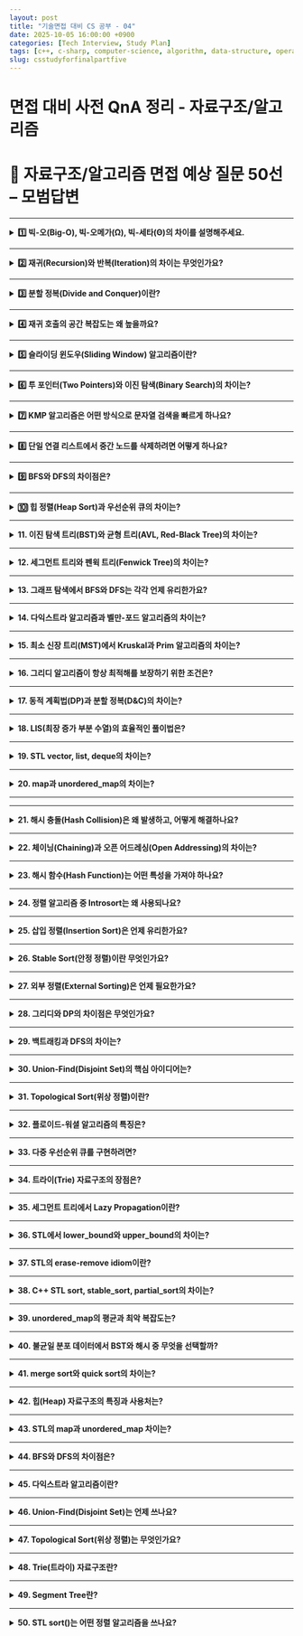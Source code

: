 ```yaml
---
layout: post
title: "기술면접 대비 CS 공부 - 04"
date: 2025-10-05 16:00:00 +0900
categories: [Tech Interview, Study Plan]
tags: [c++, c-sharp, computer-science, algorithm, data-structure, operating-system, network, database, design-pattern, unity, unreal]
slug: csstudyforfinalpartfive
---
```


# 면접 대비 사전 QnA 정리 - 자료구조/알고리즘


# 🔷 자료구조/알고리즘 면접 예상 질문 50선 – 모범답변

---

<details markdown="1">
<summary><strong>1️⃣ 빅-오(Big-O), 빅-오메가(Ω), 빅-세타(Θ)의 차이를 설명해주세요.</strong></summary>

<strong>🧠 핵심 요약</strong>

- **Big-O:** 최악의 경우 시간복잡도
- **Big-Ω:** 최선의 경우 시간복잡도
- **Big-Θ:** 평균적인(상한과 하한이 동일한) 시간복잡도

---

<strong>🔹 상세설명</strong>

- **Big-O (Upper Bound)** : 알고리즘이 수행되는 *최대 실행 시간*의 상한을 의미합니다.
  예: O(n²) → 입력이 커져도 n²보다 빠르다.

- **Big-Ω (Lower Bound)** : 알고리즘이 보장하는 *최소 실행 시간*입니다.
  예: Ω(n) → 최소 n번은 수행된다.

- **Big-Θ (Tight Bound)** : 상한과 하한이 일치하는 경우, 평균적인 수행 시간입니다.
  예: Θ(n log n) → 평균적으로 n log n 정도의 성능을 가진다.

---

<strong>💬 면접식 답변</strong>

Big-O는 "최악의 경우", Big-Ω는 "최선의 경우", Big-Θ는 "평균적인 경우"를 의미합니다.
일반적으로 우리는 Big-O를 가장 많이 사용하며, 이는 알고리즘의 상한 복잡도를 통해
성능을 보수적으로 평가하기 위함입니다.

</details>

---

<details markdown="1">
<summary><strong>2️⃣ 재귀(Recursion)와 반복(Iteration)의 차이는 무엇인가요?</strong></summary>

<strong>🧠 핵심 요약</strong>

- 재귀는 **함수 자신을 호출**하는 방식
- 반복은 **루프(while, for)** 를 통해 반복 수행하는 구조입니다.

---

<strong>🔹 상세설명</strong>

- **재귀:**
  - 함수 호출 스택을 사용
  - 가독성 높지만 오버헤드가 큼
  - 종료 조건(Base Case) 필수

- **반복:**
  - 변수만으로 루프 제어
  - 메모리 효율적
  - 상태를 명시적으로 관리해야 함

- **꼬리 재귀 최적화:**
  - 컴파일러가 마지막 호출을 반복문처럼 처리하여 스택 사용을 줄이는 최적화 기법.

---

<strong>💬 면접식 답변</strong>

재귀는 함수가 자기 자신을 호출하면서 문제를 분할하는 방식이고,
반복은 명시적인 루프를 통해 상태를 갱신하며 해결합니다.
재귀는 코드가 간결하지만 스택 오버플로우 위험이 있고,
반복은 안정적이지만 구조가 다소 복잡할 수 있습니다.

</details>

---

<details markdown="1">
<summary><strong>3️⃣ 분할 정복(Divide and Conquer)이란?</strong></summary>

<strong>🧠 핵심 요약</strong>

문제를 **작은 부분으로 분할(Divide)** → 각 부분을 **재귀적으로 정복(Conquer)** →
**결합(Combine)** 하는 알고리즘 설계 기법입니다.

---

<strong>🔹 상세설명</strong>

- **대표 알고리즘:**
  - Merge Sort, Quick Sort, Binary Search, FFT 등

- **복잡도:** 대부분 O(n log n) 형태

- **핵심 아이디어:**
  - 동일한 하위 문제로 쪼개면 효율적
  - 독립적인 부분 문제는 병렬화 가능

---

<strong>💬 면접식 답변</strong>

분할 정복은 큰 문제를 여러 개의 작은 문제로 나누고,
각각을 해결한 뒤 결과를 합치는 방식입니다.
대표적인 예로 Merge Sort나 Quick Sort가 있습니다.

</details>

---

<details markdown="1">
<summary><strong>4️⃣ 재귀 호출의 공간 복잡도는 왜 높을까요?</strong></summary>

<strong>🧠 핵심 요약</strong>

재귀는 호출될 때마다 **스택 프레임이 새로 생성**되기 때문에,
함수 호출 깊이만큼의 추가 메모리를 사용합니다.

---

<strong>🔹 상세설명</strong>

- 각 호출은 독립적인 **지역 변수, 매개변수, 반환 주소**를 포함한 스택 프레임을 생성
- 깊은 재귀 → 스택 메모리 초과(Stack Overflow) 위험
- 꼬리 재귀 최적화를 통해 일부 언어(C#, Scheme 등)는 이를 반복문으로 변환 가능

---

<strong>💬 면접식 답변</strong>

재귀 호출은 함수마다 스택에 새로운 프레임을 할당하기 때문에
호출 깊이에 따라 공간 복잡도가 증가합니다.
그래서 반복문으로 대체하거나 꼬리 재귀 최적화를 활용해 메모리 사용을 줄이기도 합니다.

</details>

---

<details markdown="1">
<summary><strong>5️⃣ 슬라이딩 윈도우(Sliding Window) 알고리즘이란?</strong></summary>

<strong>🧠 핵심 요약</strong>

배열이나 문자열에서 **연속된 구간(subarray)** 을 효율적으로 탐색하기 위한
O(n) 시간 복잡도의 최적화 알고리즘입니다.

---

<strong>🔹 상세설명</strong>

- **기본 원리:**
  - 두 포인터를 사용해 윈도우의 시작과 끝을 관리
  - 한쪽 포인터만 이동시켜 중복 계산 제거

- **적용 사례:**
  - 최대/최소 구간 합, 문자열 내 중복 문자 검사, 부분합 문제 등

- **복잡도:**
  - 시간 O(n), 공간 O(1) 또는 O(k)

---

<strong>💬 면접식 답변</strong>

슬라이딩 윈도우는 배열 내의 연속된 부분을 효율적으로 탐색하는 기법으로,
두 포인터를 이용해 이전 계산을 재활용하면서 불필요한 연산을 줄입니다.
예를 들어, 최대 부분합이나 문자열 내 유효 윈도우 탐색 문제에서 자주 사용됩니다.

</details>

---

<details markdown="1">
<summary><strong>6️⃣ 투 포인터(Two Pointers)와 이진 탐색(Binary Search)의 차이는?</strong></summary>

<strong>🧠 핵심 요약</strong>

- 투 포인터: **선형적 탐색 기반의 구간 확장 기법**
- 이진 탐색: **정렬된 배열에서 중간값 기준 절반씩 제거하는 탐색 기법**

---

<strong>🔹 상세설명</strong>

- **Two Pointers:**
  - 정렬/연속 데이터 기반
  - 시작점과 끝점을 조절해 조건 만족
  - O(n)

- **Binary Search:**
  - 정렬된 데이터 전제
  - 중간값 기준으로 반씩 나누어 탐색
  - O(log n)

---

<strong>💬 면접식 답변</strong>

투 포인터는 선형 탐색 기반으로 연속된 범위를 다루는 반면,
이진 탐색은 정렬된 데이터에서 중간값을 기준으로 절반을 제거하는 방식입니다.
문제 조건이 "연속 구간"이면 투 포인터,
"정렬된 데이터의 특정 값 탐색"이면 이진 탐색을 씁니다.

</details>

---

<details markdown="1">
<summary><strong>7️⃣ KMP 알고리즘은 어떤 방식으로 문자열 검색을 빠르게 하나요?</strong></summary>

<strong>🧠 핵심 요약</strong>

KMP는 불일치가 발생했을 때 **이전 비교 정보를 활용하여 불필요한 재탐색을 피하는 문자열 탐색 알고리즘**입니다.

---

<strong>🔹 상세설명</strong>

- **핵심:** Prefix-Suffix 배열(Partial Match Table)을 이용해 점프
- **시간복잡도:** O(n + m)
- **장점:** 불일치 발생 시 이미 일치한 접두사 정보를 활용
- **비교:** Brute-Force는 O(nm)

---

<strong>💬 면접식 답변</strong>

KMP는 문자열 검색 시 접두사/접미사 일치 정보를 미리 계산해두고,
불일치가 발생하더라도 중복 비교를 피하는 방식으로 동작합니다.
결과적으로 모든 문자를 한 번씩만 비교하므로 O(n + m) 시간에 동작합니다.

</details>

---

<details markdown="1">
<summary><strong>8️⃣ 단일 연결 리스트에서 중간 노드를 삭제하려면 어떻게 하나요?</strong></summary>

<strong>🧠 핵심 요약</strong>

중간 노드를 삭제하려면 **다음 노드의 데이터를 현재 노드에 복사하고, 다음 노드를 건너뛰는 방식**을 사용합니다.

---

<strong>🔹 상세설명</strong>

- **이유:** 단일 리스트는 이전 노드를 알 수 없음

- **과정:**
  1. next 노드의 값 복사
  2. next 노드를 삭제

- **복잡도:** O(1)

---

<strong>💬 면접식 답변</strong>

단일 연결 리스트에서는 이전 노드를 모를 수 있기 때문에,
삭제하려는 노드에 다음 노드의 값을 덮어쓰고,
그 다음 노드를 삭제하는 방식으로 중간 노드를 제거할 수 있습니다.

</details>

---

<details markdown="1">
<summary><strong>9️⃣ BFS와 DFS의 차이점은?</strong></summary>

<strong>🧠 핵심 요약</strong>

- BFS: **큐를 이용한 너비 우선 탐색**
- DFS: **스택(또는 재귀)을 이용한 깊이 우선 탐색**

---

<strong>🔹 상세설명</strong>

- **BFS:**
  - 가까운 노드부터 방문
  - 최단 경로 탐색에 적합
  - 큐 사용

- **DFS:**
  - 한 경로를 끝까지 탐색
  - 경로 탐색/백트래킹에 유용
  - 재귀 또는 스택 사용

---

<strong>💬 면접식 답변</strong>

BFS는 가까운 노드부터 탐색하며 큐를 사용하고,
DFS는 한 경로를 끝까지 탐색하며 스택을 사용합니다.
그래서 BFS는 최단 경로, DFS는 경로 탐색 문제에 적합합니다.

</details>

---

<details markdown="1">
<summary><strong>🔟 힙 정렬(Heap Sort)과 우선순위 큐의 차이는?</strong></summary>

<strong>🧠 핵심 요약</strong>

둘 다 힙을 기반으로 하지만,
**힙 정렬은 전체 데이터를 정렬**하고,
**우선순위 큐는 필요한 원소만 순차적으로 관리**합니다.

---

<strong>🔹 상세설명</strong>

- **힙 정렬:**
  - 전체 정렬 수행 O(n log n)
  - 불안정 정렬

- **우선순위 큐:**
  - 삽입/삭제 중심 O(log n)
  - 전체 정렬은 아님

- **차이점:**
  - 목적의 차이 (전체 정렬 vs 실시간 우선순위 관리)

---

<strong>💬 면접식 답변</strong>

힙 정렬은 전체 데이터를 힙 구조로 정렬하는 알고리즘이고,
우선순위 큐는 삽입과 삭제 시 우선순위를 유지하는 자료구조입니다.
즉, 정렬 전체를 목적으로 하느냐, 실시간 관리가 목적이냐의 차이입니다.

</details>

---

<details markdown="1">
<summary><strong>11. 이진 탐색 트리(BST)와 균형 트리(AVL, Red-Black Tree)의 차이는?</strong></summary>

<strong>🧠 핵심 요약</strong>

BST는 기본적으로 정렬된 트리 구조이지만,
삽입 순서에 따라 편향될 수 있습니다.
균형 트리는 삽입/삭제 시 높이를 자동으로 조정해 항상 O(log n) 복잡도를 유지합니다.

---

<strong>🔹 상세설명</strong>

- **BST (Binary Search Tree)**
  - 왼쪽 < 루트 < 오른쪽
  - 평균 O(log n), 최악 O(n)

- **AVL Tree**
  - 높이 균형 트리, 회전으로 항상 균형 유지
  - 탐색 빠름, 삽입/삭제는 다소 느림

- **Red-Black Tree**
  - 약한 균형 유지, 삽입/삭제 효율적
  - STL의 map, set이 내부적으로 사용

---

<strong>💬 면접식 답변</strong>

BST는 정렬 탐색에 유용하지만 삽입 순서에 따라 편향될 수 있습니다.
AVL과 Red-Black은 자동 균형 조정을 통해 항상 O(log n)을 보장하며,
특히 Red-Black 트리는 C++ STL map과 set에서 사용됩니다.

</details>

---

<details markdown="1">
<summary><strong>12. 세그먼트 트리와 펜윅 트리(Fenwick Tree)의 차이는?</strong></summary>

<strong>🧠 핵심 요약</strong>  
둘 다 구간 합이나 최소/최대값을 빠르게 계산하기 위한 자료구조지만,  
세그먼트 트리는 구조가 일반적이고, 펜윅 트리는 더 단순하고 메모리 효율적입니다.

---

<strong>🔹 상세설명</strong>  
- **세그먼트 트리:**  
  - 완전 이진 트리 기반  
  - 구간 합, 최소/최대 등 다양한 연산  
  - 공간 복잡도: O(4n)  
- **펜윅 트리:**  
  - 비트 연산 기반 (LSB 활용)  
  - 누적 합만 처리 가능  
  - 공간 복잡도: O(n)  

---

<strong>💬 면접식 답변</strong>  
세그먼트 트리는 범용적이며 구간 합, 최소값 등 다양한 연산에 쓰이고,  
펜윅 트리는 합계 전용이지만 구현이 간단하고 공간 효율이 좋습니다.

</details>

---

<details markdown="1">
<summary><strong>13. 그래프 탐색에서 BFS와 DFS는 각각 언제 유리한가요?</strong></summary>

<strong>🧠 핵심 요약</strong>  
BFS는 최단 거리 탐색에,  
DFS는 깊은 탐색이나 백트래킹 문제에 유리합니다.

---

<strong>🔹 상세설명</strong>  
- **BFS:**  
  - 큐 사용, 너비 우선  
  - 최단 거리 탐색 (가중치 없음)  
- **DFS:**  
  - 스택/재귀 사용, 깊이 우선  
  - 백트래킹, 순열 생성에 적합  
- **복잡도:** 둘 다 O(V + E)

---

<strong>💬 면접식 답변</strong>  
BFS는 레벨 단위로 탐색해 최단 경로 문제에 적합하고,  
DFS는 경로 탐색, 순열, 백트래킹 문제에 자주 활용됩니다.

</details>

---

<details markdown="1">
<summary><strong>14. 다익스트라 알고리즘과 벨만-포드 알고리즘의 차이는?</strong></summary>

<strong>🧠 핵심 요약</strong>  
둘 다 최단 경로 알고리즘이지만,  
다익스트라는 음수 가중치를 처리하지 못하고,  
벨만-포드는 음수 가중치까지 처리할 수 있습니다.

---

<strong>🔹 상세설명</strong>  
- **다익스트라:**  
  - O(E log V) (우선순위 큐)  
  - 음수 간선 불가  
- **벨만-포드:**  
  - O(VE)  
  - 음수 가중치/사이클 탐지 가능  
- **플로이드-워셜:**  
  - 모든 정점 쌍 최단경로 (O(V³))

---

<strong>💬 면접식 답변</strong>  
다익스트라는 양수 간선의 최단 경로를 빠르게 구할 수 있지만,  
음수 간선이 있다면 벨만-포드 알고리즘을 사용해야 합니다.  
벨만-포드는 음수 사이클 탐지도 가능합니다.

</details>

---

<details markdown="1">
<summary><strong>15. 최소 신장 트리(MST)에서 Kruskal과 Prim 알고리즘의 차이는?</strong></summary>

<strong>🧠 핵심 요약</strong>  
Kruskal은 간선 중심 접근, Prim은 정점 중심 접근입니다.

---

<strong>🔹 상세설명</strong>  
- **Kruskal:**  
  - 간선을 가중치 순으로 정렬  
  - Union-Find로 사이클 방지  
  - 희소 그래프에 유리  
- **Prim:**  
  - 임의의 정점에서 시작, 인접 최소 간선 선택  
  - 밀집 그래프에 유리  

---

<strong>💬 면접식 답변</strong>  
Kruskal은 간선 위주로 최소 간선을 선택하고,  
Prim은 정점을 확장하며 최소 연결을 유지합니다.  
그래프가 희소하면 Kruskal, 밀집하면 Prim이 효율적입니다.

</details>

---

<details markdown="1">
<summary><strong>16. 그리디 알고리즘이 항상 최적해를 보장하기 위한 조건은?</strong></summary>

<strong>🧠 핵심 요약</strong>  
그리디 알고리즘은 “매 순간 최선의 선택이 전체적으로도 최선”일 때만 최적해를 보장합니다.

---

<strong>🔹 상세설명</strong>  
- **필요 조건:**  
  - **탐욕적 선택 속성(Greedy Choice Property)**  
  - **최적 부분 구조(Optimal Substructure)**  
- **예시:**  
  - 거스름돈 문제(단위 일정할 때)  
  - 크루스칼/프림(MST), 허프만 코딩  

---

<strong>💬 면접식 답변</strong>  
그리디 알고리즘은 매 단계의 지역 최적해가 전역 최적해로 이어질 때만 성립합니다.  
그래서 탐욕적 선택 속성과 최적 부분 구조를 반드시 만족해야 합니다.

</details>

---

<details markdown="1">
<summary><strong>17. 동적 계획법(DP)과 분할 정복(D&C)의 차이는?</strong></summary>

<strong>🧠 핵심 요약</strong>  
둘 다 문제를 나누는 방식이지만,  
DP는 **중복 부분 문제를 메모이제이션**으로 최적화합니다.

---

<strong>🔹 상세설명</strong>  
- **분할 정복:**  
  - 부분 문제 독립적  
  - 재귀 기반, 중복 계산 많음  
- **DP:**  
  - 부분 문제 중복 존재  
  - 결과를 저장(메모이제이션, 테이블화)  
  - 예: 피보나치, 배낭 문제  

---

<strong>💬 면접식 답변</strong>  
분할 정복은 문제를 나누어 해결하고 결합하는 구조지만,  
DP는 중복되는 계산을 캐싱하여 효율을 높입니다.  
즉, “분할 정복 + 저장”이 DP입니다.

</details>

---

<details markdown="1">
<summary><strong>18. LIS(최장 증가 부분 수열)의 효율적인 풀이법은?</strong></summary>

<strong>🧠 핵심 요약</strong>  
이진 탐색을 활용해 O(N log N) 복잡도로 풀이할 수 있습니다.

---

<strong>🔹 상세설명</strong>  
- **기본 DP 방식:** O(N²)  
- **개선 방식:**  
  - 이진 탐색으로 부분 수열의 끝 원소 갱신  
  - `lower_bound`를 활용  
- **복원:** 추적 배열로 실제 수열 복원 가능  

---

<strong>💬 면접식 답변</strong>  
LIS는 단순 DP로는 O(N²)이지만,  
이진 탐색을 이용하면 O(N log N)으로 줄일 수 있습니다.  
C++의 `lower_bound`를 활용한 방식이 대표적입니다.

</details>

---

<details markdown="1">
<summary><strong>19. STL vector, list, deque의 차이는?</strong></summary>

<strong>🧠 핵심 요약</strong>  
- **vector:** 연속된 메모리, 접근 빠름  
- **list:** 양방향 연결 리스트  
- **deque:** 양 끝 삽입/삭제가 빠름

---

<strong>🔹 상세설명</strong>  
| 컨테이너 | 내부 구조 | 랜덤 접근 | 삽입/삭제 | 특징 |
|-----------|------------|-------------|-------------|--------|
| vector | 배열 | O(1) | O(n) | 캐시 효율 우수 |
| list | 연결 리스트 | X | O(1) (노드 기준) | 양방향 순회 가능 |
| deque | 블록 메모리 | O(1) | O(1) (양 끝) | 양 끝 삽입 빠름 |

---

<strong>💬 면접식 답변</strong>  
vector는 접근이 빠르고, list는 중간 삽입이 빠릅니다.  
deque는 양쪽 끝 삽입/삭제에 최적화되어 있습니다.  
상황에 따라 접근 빈도나 삽입 패턴을 고려해 선택합니다.

</details>

---

<details markdown="1">
<summary><strong>20. map과 unordered_map의 차이는?</strong></summary>

<strong>🧠 핵심 요약</strong>  
- **map:** 내부적으로 Red-Black Tree  
- **unordered_map:** 내부적으로 Hash Table  

---

<strong>🔹 상세설명</strong>  
| 구분 | map | unordered_map |
|------|-----|----------------|
| 내부 구조 | Red-Black Tree | Hash Table |
| 정렬 여부 | Key 정렬 | 순서 없음 |
| 탐색 복잡도 | O(log n) | 평균 O(1), 최악 O(n) |
| 메모리 사용 | 적음 | 많음 (버킷 관리) |

---

<strong>💬 면접식 답변</strong>  
map은 키가 자동 정렬되는 트리 기반 컨테이너로,  
탐색과 삽입이 O(log n)입니다.  
unordered_map은 해시 기반으로 평균 O(1) 속도를 가지지만,  
충돌이 많으면 성능이 저하될 수 있습니다.

</details>

---

---

<details markdown="1">
<summary><strong>21. 해시 충돌(Hash Collision)은 왜 발생하고, 어떻게 해결하나요?</strong></summary>

<strong>🧠 핵심 요약</strong>  
서로 다른 키가 같은 해시 인덱스로 매핑될 때 충돌이 발생합니다.  
대표적인 해결 방식은 **체이닝(Chaining)** 과 **개방 주소법(Open Addressing)** 입니다.

---

<strong>🔹 상세설명</strong>  
- **충돌 원인:**  
  - 해시 함수의 불균일 분포  
  - 해시 테이블 크기 부족  
- **해결 방식:**  
  - **체이닝:** 같은 버킷에 연결 리스트로 저장  
  - **오픈 어드레싱:** 충돌 시 다른 슬롯 탐색 (선형, 제곱, 이중 해싱 등)  
- **성능:**  
  - 평균 O(1), 최악 O(n)

---

<strong>💬 면접식 답변</strong>  
해시 충돌은 서로 다른 키가 동일한 인덱스로 매핑될 때 발생합니다.  
보통 체이닝 방식으로 연결 리스트를 두거나,  
오픈 어드레싱으로 빈 슬롯을 찾아 해결합니다.

</details>

---

<details markdown="1">
<summary><strong>22. 체이닝(Chaining)과 오픈 어드레싱(Open Addressing)의 차이는?</strong></summary>

<strong>🧠 핵심 요약</strong>  
체이닝은 버킷마다 리스트를 두는 구조,  
오픈 어드레싱은 빈 슬롯을 찾아 재배치하는 구조입니다.

---

<strong>🔹 상세설명</strong>  
| 구분 | 체이닝 | 오픈 어드레싱 |
|------|--------|----------------|
| 구조 | 버킷마다 연결 리스트 | 한 배열 내에서 재배치 |
| 공간 효율 | 낮음 | 높음 |
| 삭제 | 쉬움 | 어려움 (빈 공간 관리 필요) |
| 캐시 효율 | 낮음 | 높음 |
| C++ STL | unordered_map은 기본적으로 체이닝 사용 |

---

<strong>💬 면접식 답변</strong>  
체이닝은 충돌된 키를 리스트로 묶는 방식이고,  
오픈 어드레싱은 빈 슬롯을 탐색해 재배치하는 방식입니다.  
C++ unordered_map은 체이닝을 사용해 삭제를 단순화합니다.

</details>

---

<details markdown="1">
<summary><strong>23. 해시 함수(Hash Function)는 어떤 특성을 가져야 하나요?</strong></summary>

<strong>🧠 핵심 요약</strong>  
좋은 해시 함수는 **균등성, 결정성, 계산 효율성**을 만족해야 합니다.

---

<strong>🔹 상세설명</strong>  
- **균등성(Uniformity):** 데이터가 버킷에 고르게 분포  
- **결정성(Deterministic):** 같은 입력 → 항상 같은 출력  
- **효율성(Efficiency):** 빠른 계산  
- **충돌 최소화:** 비트 마스킹, 소수 모듈로 연산 등 사용  

---

<strong>💬 면접식 답변</strong>  
좋은 해시 함수는 입력이 고르게 퍼지고, 계산이 빠르며,  
같은 입력에 항상 같은 결과를 내야 합니다.  
특히 해시 충돌을 줄이는 게 핵심입니다.

</details>

---

<details markdown="1">
<summary><strong>24. 정렬 알고리즘 중 Introsort는 왜 사용되나요?</strong></summary>

<strong>🧠 핵심 요약</strong>  
Introsort는 **퀵정렬의 평균적 빠름 + 힙정렬의 안정된 최악 성능**을 결합한 하이브리드 정렬입니다.

---

<strong>🔹 상세설명</strong>  
- **구성:**  
  - 퀵정렬 사용  
  - 재귀 깊이가 일정 수준을 넘으면 힙정렬로 전환  
  - 소규모 데이터는 삽입정렬로 처리  
- **시간복잡도:** O(n log n)  
- **C++ STL의 std::sort에서 사용**

---

<strong>💬 면접식 답변</strong>  
Introsort는 평균적으로 빠른 퀵정렬을 사용하지만,  
편향 분할이 감지되면 힙정렬로 전환해 O(n log n)을 보장합니다.  
C++의 std::sort가 이 방식을 사용합니다.

</details>

---

<details markdown="1">
<summary><strong>25. 삽입 정렬(Insertion Sort)은 언제 유리한가요?</strong></summary>

<strong>🧠 핵심 요약</strong>  
데이터 크기가 작거나, 이미 대부분 정렬된 경우 삽입 정렬이 효율적입니다.

---

<strong>🔹 상세설명</strong>  
- **시간복잡도:** O(n²), 최선 O(n)  
- **장점:** 구현 간단, 안정적(stable)  
- **적용:**  
  - 소규모 데이터 정렬  
  - Introsort, Merge Sort의 보조 정렬로 사용  

---

<strong>💬 면접식 답변</strong>  
삽입 정렬은 데이터가 거의 정렬되어 있거나 크기가 작을 때 효율적입니다.  
그래서 하이브리드 정렬(Introsort)에서도 부분 정렬에 사용됩니다.

</details>

---

<details markdown="1">
<summary><strong>26. Stable Sort(안정 정렬)이란 무엇인가요?</strong></summary>

<strong>🧠 핵심 요약</strong>  
같은 값의 원소가 정렬 후에도 **입력 순서를 유지**하는 정렬입니다.

---

<strong>🔹 상세설명</strong>  
- **예시:** Merge Sort, Insertion Sort → 안정적  
- **비안정 정렬:** Quick Sort, Heap Sort  
- **필요한 경우:**  
  - 다중 키 정렬 (예: 이름, 점수)  
  - 정렬 후 순서 보존이 중요한 경우  

---

<strong>💬 면접식 답변</strong>  
안정 정렬은 동일한 값의 원소가 기존 순서를 유지하는 정렬입니다.  
대표적으로 Merge Sort와 Insertion Sort가 안정 정렬입니다.

</details>

---

<details markdown="1">
<summary><strong>27. 외부 정렬(External Sorting)은 언제 필요한가요?</strong></summary>

<strong>🧠 핵심 요약</strong>  
데이터가 메모리에 한 번에 올라가지 않을 때,  
디스크 I/O를 고려한 정렬 알고리즘이 필요합니다.

---

<strong>🔹 상세설명</strong>  
- **적용 상황:** 대용량 로그, DB 파일  
- **구성:**  
  1. 데이터를 여러 블록으로 나누어 정렬  
  2. 외부 병합(External Merge)  
- **대표 알고리즘:** External Merge Sort  
- **복잡도:** O(n log n), I/O 최적화 중심  

---

<strong>💬 면접식 답변</strong>  
외부 정렬은 데이터가 메모리에 한 번에 들어오지 않을 때 사용합니다.  
보통 데이터를 여러 블록으로 나누어 각각 정렬 후,  
병합 단계에서 합치는 외부 병합 정렬을 사용합니다.

</details>

---

<details markdown="1">
<summary><strong>28. 그리디와 DP의 차이점은 무엇인가요?</strong></summary>

<strong>🧠 핵심 요약</strong>  
그리디는 순간의 최적해를, DP는 전체 구조의 최적해를 구합니다.

---

<strong>🔹 상세설명</strong>  
| 구분 | 그리디 | 동적 계획법 |
|------|--------|--------------|
| 접근 방식 | 순간의 최선 선택 | 전체 상태 저장 |
| 중복 문제 | 없음 | 존재 |
| 최적 구조 | 항상 아님 | 항상 존재 |
| 예시 | 거스름돈, 허프만 코딩 | 배낭 문제, LIS |

---

<strong>💬 면접식 답변</strong>  
그리디는 순간의 최적해가 전체 최적해로 이어질 때만 유효하지만,  
DP는 모든 경우의 수를 저장하며 전체 최적해를 구합니다.

</details>

---

<details markdown="1">
<summary><strong>29. 백트래킹과 DFS의 차이는?</strong></summary>

<strong>🧠 핵심 요약</strong>  
DFS는 깊이 탐색 자체이고,  
백트래킹은 DFS 중 조건을 만족하지 않으면 **조기 탈출(pruning)** 하는 전략입니다.

---

<strong>🔹 상세설명</strong>  
- **DFS:** 단순한 전체 탐색  
- **백트래킹:** 조건 불만족 시 탐색 중단  
- **예시:** N-Queen, 조합, 순열 생성  
- **복잡도 감소:** 가지치기를 통해 효율 상승  

---

<strong>💬 면접식 답변</strong>  
DFS는 전체 탐색을 의미하지만,  
백트래킹은 탐색 도중 조건을 만족하지 않으면 가지를 잘라 효율을 높이는 기법입니다.  
즉, DFS + 가지치기가 백트래킹입니다.

</details>

---

<details markdown="1">
<summary><strong>30. Union-Find(Disjoint Set)의 핵심 아이디어는?</strong></summary>

<strong>🧠 핵심 요약</strong>  
집합의 연결 여부를 빠르게 확인하기 위한 자료구조로,  
대표 노드를 기준으로 병합(Union)과 탐색(Find)을 수행합니다.

---

<strong>🔹 상세설명</strong>  
- **핵심 연산:**  
  - `Find(x)` : 루트 노드 탐색 (Path Compression)  
  - `Union(a, b)` : 루트 병합 (Union by Rank)  
- **적용:** Kruskal MST, 네트워크 연결  
- **복잡도:** 거의 O(1)

---

<strong>💬 면접식 답변</strong>  
Union-Find는 노드들이 같은 그룹에 속하는지 빠르게 판단하는 자료구조입니다.  
Path Compression과 Rank 병합을 적용하면 거의 O(1)에 수렴합니다.

</details>

---

<details markdown="1">
<summary><strong>31. Topological Sort(위상 정렬)이란?</strong></summary>

<strong>🧠 핵심 요약</strong>  
유향 비순환 그래프(DAG)의 정점을 **선행 관계에 맞게 정렬**하는 알고리즘입니다.

---

<strong>🔹 상세설명</strong>  
- **전제:** 사이클이 없어야 함  
- **방식:**  
  - 진입 차수가 0인 노드 큐에 삽입  
  - 큐에서 꺼내며 연결 간선 제거  
- **복잡도:** O(V + E)  

---

<strong>💬 면접식 답변</strong>  
위상 정렬은 선행 관계가 있는 작업을 순서대로 나열하는 알고리즘입니다.  
대표적으로 빌드 순서, 과목 이수 조건 같은 문제에서 활용됩니다.

</details>

---

<details markdown="1">
<summary><strong>32. 플로이드-워셜 알고리즘의 특징은?</strong></summary>

<strong>🧠 핵심 요약</strong>  
모든 정점 쌍 간의 최단 경로를 구하는 DP 기반 알고리즘입니다.

---

<strong>🔹 상세설명</strong>  
- **동작 원리:**  
  - 중간 정점을 하나씩 고려하면서 거리 갱신  
- **복잡도:** O(V³)  
- **특징:** 음수 간선 가능 (사이클은 불가)  

---

<strong>💬 면접식 답변</strong>  
플로이드-워셜은 모든 정점 쌍의 최단 거리를 구하는 알고리즘으로,  
중간 정점을 점진적으로 고려하며 거리 행렬을 갱신합니다.

</details>

---

<details markdown="1">
<summary><strong>33. 다중 우선순위 큐를 구현하려면?</strong></summary>

<strong>🧠 핵심 요약</strong>  
여러 개의 큐를 우선순위별로 두거나,  
하나의 힙에 `(priority, value)` 튜플로 저장해 관리합니다.

---

<strong>🔹 상세설명</strong>  
- **방법 1:** 계층형 큐 (queue of queues)  
- **방법 2:** pair 기반 힙 (`priority_queue<pair<int, T>>`)  
- **응용:** 작업 스케줄러, 프로세스 우선순위  

---

<strong>💬 면접식 답변</strong>  
다중 우선순위 큐는 우선순위가 다른 작업을 한 구조에서 관리할 때 사용합니다.  
보통 (priority, value) 튜플을 가진 힙으로 구현합니다.

</details>

---

<details markdown="1">
<summary><strong>34. 트라이(Trie) 자료구조의 장점은?</strong></summary>

<strong>🧠 핵심 요약</strong>  
문자열 검색에서 중복 비교를 줄여,  
O(문자열 길이) 시간에 탐색을 수행할 수 있습니다.

---

<strong>🔹 상세설명</strong>  
- **특징:**  
  - 각 문자 단위로 노드 구성  
  - 공통 접두사 공유  
- **장점:** 빠른 검색, 자동 완성, 사전 구현  
- **단점:** 메모리 사용량 많음  

---

<strong>💬 면접식 답변</strong>  
트라이는 문자열을 문자 단위로 저장해 공통 접두사를 공유합니다.  
검색은 문자열 길이에 비례하므로 매우 빠르지만, 메모리를 많이 사용합니다.

</details>

---

<details markdown="1">
<summary><strong>35. 세그먼트 트리에서 Lazy Propagation이란?</strong></summary>

<strong>🧠 핵심 요약</strong>  
대량의 구간 업데이트를 효율적으로 처리하기 위한 지연 갱신 기법입니다.

---

<strong>🔹 상세설명</strong>  
- **문제점:** 구간 단위로 값 변경 시 매번 전체 트리 갱신 필요 → 비효율적  
- **해결:** 갱신을 즉시 반영하지 않고, 필요한 시점에만 적용  
- **복잡도:** 구간 업데이트/쿼리 모두 O(log n)

---

<strong>💬 면접식 답변</strong>  
Lazy Propagation은 구간 업데이트를 한꺼번에 처리하지 않고,  
필요할 때만 갱신하는 방식입니다.  
이로써 세그먼트 트리의 성능을 O(log n)으로 유지할 수 있습니다.

</details>

---

<details markdown="1">
<summary><strong>36. STL에서 lower_bound와 upper_bound의 차이는?</strong></summary>

<strong>🧠 핵심 요약</strong>  
- **lower_bound:** 주어진 값 이상(≥)의 첫 위치  
- **upper_bound:** 주어진 값 초과(>)의 첫 위치

---

<strong>🔹 상세설명</strong>  
- **기반:** 이진 탐색  
- **적용 컨테이너:** vector, set, map  
- **활용:** 구간 내 원소 개수, LIS 등  

---

<strong>💬 면접식 답변</strong>  
lower_bound는 주어진 값 이상인 첫 원소의 위치,  
upper_bound는 초과하는 첫 원소의 위치를 반환합니다.  
두 값을 빼면 해당 구간 내 개수를 알 수 있습니다.

</details>

---

<details markdown="1">
<summary><strong>37. STL의 erase-remove idiom이란?</strong></summary>

<strong>🧠 핵심 요약</strong>  
vector에서 `erase()`와 `remove()`를 조합해 요소를 안전하게 제거하는 패턴입니다.

---

<strong>🔹 상세설명</strong>  
- **remove():** 값만 재배열, 실제 삭제 X  
- **erase():** 특정 구간을 실제로 제거  
- **패턴:**  
  ```cpp
  vec.erase(remove(vec.begin(), vec.end(), value), vec.end());
  ```  

---

<strong>💬 면접식 답변</strong>  
remove는 단순히 값들을 앞으로 당길 뿐 실제 삭제를 하지 않습니다.  
따라서 erase와 함께 써서 실제 메모리에서 요소를 제거해야 합니다.

</details>

---

<details markdown="1">
<summary><strong>38. C++ STL sort, stable_sort, partial_sort의 차이는?</strong></summary>

<strong>🧠 핵심 요약</strong>  
- **sort:** 전체 정렬 (Introsort)  
- **stable_sort:** 순서 유지 정렬  
- **partial_sort:** 상위 N개만 정렬  

---

<strong>🔹 상세설명</strong>  
| 함수 | 특징 | 시간복잡도 |
|-------|--------|-------------|
| sort | 전체 정렬, 불안정 | O(n log n) |
| stable_sort | 순서 유지, 메모리 사용↑ | O(n log² n) |
| partial_sort | 상위 N개만 정렬 | O(n log k) |

---

<strong>💬 면접식 답변</strong>  
sort는 전체 정렬, stable_sort는 순서를 유지한 정렬,  
partial_sort는 상위 N개만 정렬하는 함수입니다.  
데이터 양에 따라 적절히 선택합니다.

</details>

---

<details markdown="1">
<summary><strong>39. unordered_map의 평균과 최악 복잡도는?</strong></summary>

<strong>🧠 핵심 요약</strong>  
- 평균 시간복잡도: **O(1)**  
- 최악 시간복잡도: **O(n)** (해시 충돌이 심할 때)  
- 성능 유지 키포인트: **적절한 load_factor**, **리해시(rehash)**, **reserve**

---

<strong>🔹 상세설명</strong>  
- **평균 O(1)**: 해시 함수가 키들을 균등하게 분산시키고, 버킷 수가 충분할 때 평균적으로 삽입/탐색/삭제 모두 O(1)에 수렴합니다.  
- **최악 O(n)**: 충돌이 몰리면 특정 버킷의 체인이 길어져 선형 시간까지 악화될 수 있습니다.  
- **load_factor (부하율)**: `size() / bucket_count()` 로 계산되며, `max_load_factor()`를 초과하면 자동으로 리해시가 발생합니다.  
- **rehash / reserve**:  
  - `rehash(n)`: 최소 **n**개 이상의 버킷을 갖도록 재배치(강제 리해시).  
  - `reserve(n)`: **n**개의 요소를 수용할 수 있도록 필요한 버킷 수를 확보(보통 더 직관적).  
- **커스텀 해시**: 균등 분포를 위해 키 특성에 맞는 해시 함수를 정의하면 충돌을 줄일 수 있습니다.  
- **메모리 트레이드오프**: 버킷을 넉넉히 잡으면 시간은 빨라지지만 메모리 사용량이 증가합니다.

---

<strong>💬 면접식 답변</strong>  
`unordered_map`은 평균적으로 삽입/탐색/삭제가 O(1)이지만, 해시 충돌이 심하면 최악의 경우 O(n)까지 악화될 수 있습니다.  
그래서 `max_load_factor`를 적절히 설정하고, 대량 삽입 전에 `reserve`로 버킷을 넉넉히 확보해 리해시 비용을 줄이는 편이 좋습니다.  
또한 키 특성에 맞는 커스텀 해시를 사용하면 충돌 확률을 낮출 수 있습니다.

</details>

---

<details markdown="1">
<summary><strong>40. 불균일 분포 데이터에서 BST와 해시 중 무엇을 선택할까?</strong></summary>

<strong>🧠 핵심 요약</strong>  
- **해시**: 평균 O(1) 성능이지만 **키 분포/충돌**에 민감하고 **순서성이 없음**.  
- **균형 BST(map)**: 항상 **O(log n)** 보장, **정렬/범위 쿼리/순회**에 강함.  
- **결론**: 순서/범위가 필요하거나 키 분포가 나쁠 때는 **균형 BST**,  
  단순 키→값 조회가 대부분이고 분포가 괜찮다면 **해시**.

---

<strong>🔹 상세설명</strong>  
- **해시(unordered_map)**  
  - 장점: 평균 O(1) 접근, 간단한 키→값 조회에 매우 빠름.  
  - 단점: 순서 없음(정렬·범위 질의 불리), 충돌·리해시 비용, 부하율 관리 필요.  
  - 불균일(스키유) 분포: 특정 패턴의 키가 충돌을 유발하면 최악 O(n)로 떨어질 위험이 존재.  
- **균형 BST(map, Red-Black Tree)**  
  - 장점: **항상 O(log n)**, **정렬 유지**, **lower_bound/upper_bound**, **범위 반복(range iteration)** 지원.  
  - 단점: 상수계수가 커서 해시 대비 단순 조회에서는 느릴 수 있음.  
- **의사결정 체크리스트**  
  1) **정렬/순서/범위 쿼리**가 필요한가? → **map**  
  2) 데이터 분포가 **스키유**하거나 키가 해싱에 **불리한 패턴**인가? → **map** 고려  
  3) 대부분이 **정확한 키 조회**이고, 메모리를 더 써도 괜찮은가? → **unordered_map**  
  4) **메모리/캐시 효율**이 중요한가? → 연속 메모리 구조(vector + 이진탐색) 대안도 검토  

---

<strong>💬 면접식 답변</strong>  
키 분포가 불균일하면 `unordered_map`의 충돌로 인해 최악 성능이 나올 수 있어요.  
정렬 유지와 범위 질의가 필요하거나 안정적인 성능 보장이 중요하다면 **균형 BST(map)**가 더 적합합니다.  
반대로 단순 조회가 대부분이고 평균 성능 극대화가 목표라면 **unordered_map**이 유리하죠.  
상황에 따라 **lower/upper_bound** 같은 트리 기반 연산과, **부하율 관리 + reserve**를 갖춘 해시의 트레이드오프를 비교해 결정합니다.

</details>

---

<details markdown="1">
<summary><strong>41. merge sort와 quick sort의 차이는?</strong></summary>

<strong>🧠 핵심 요약</strong>  
- Merge Sort: **O(n log n)** 안정적, 분할 후 **병합 단계** 중심.  
- Quick Sort: 평균 **O(n log n)**, 최악 **O(n²)**, **분할 중심** 정렬.  
- Quick Sort는 **in-place**로 공간 효율적, Merge Sort는 **안정성**이 뛰어남.

---

<strong>🔹 상세설명</strong>  
- **Merge Sort**  
  - 분할(half split) → 정렬된 서브 리스트 → 병합 단계로 완성.  
  - 항상 O(n log n) 보장, 하지만 추가 메모리 공간 필요.  
  - 안정 정렬(stable)이라 데이터 순서를 유지함.  
- **Quick Sort**  
  - pivot을 기준으로 분할(partition) → 재귀 정렬.  
  - 평균은 O(n log n), 하지만 pivot이 편향되면 O(n²).  
  - 공간 효율 높고, 캐시 친화적(cache-friendly).  
  - 불안정 정렬(unstable).  
- **실제 구현에서** Quick Sort는 평균적으로 빠르지만, 안정성과 worst-case 보장이 필요한 경우 Merge Sort가 선호됨.

---

<strong>💬 면접식 답변</strong>  
Merge Sort는 항상 O(n log n)이고 안정적이지만 메모리 사용량이 많습니다.  
반면 Quick Sort는 메모리 효율이 좋고 평균적으로 빠르지만 pivot 선택이 나쁘면 O(n²)까지 떨어질 수 있습니다.  
그래서 STL의 `std::sort`는 Quick, Heap, Insertion을 조합한 Introsort 방식을 사용합니다.

</details>

---

<details markdown="1">
<summary><strong>42. 힙(Heap) 자료구조의 특징과 사용처는?</strong></summary>

<strong>🧠 핵심 요약</strong>  
- 완전이진트리 기반의 **우선순위 큐 구조**.  
- 삽입/삭제 **O(log n)**.  
- **최대/최소값 추출에 효율적**.  

---

<strong>🔹 상세설명</strong>  
- **Heap의 핵심 특성**: 부모 노드가 항상 자식보다 크거나 작다는 **heap property** 유지.  
- **최대힙(Max-Heap)**: root가 항상 가장 큼.  
- **최소힙(Min-Heap)**: root가 항상 가장 작음.  
- **배열 기반 구현**으로 index 0부터 시작,  
  - `parent = i/2`, `left = 2i+1`, `right = 2i+2`.  
- **주요 사용처**  
  - 우선순위 큐(priority_queue)  
  - 다익스트라(Dijkstra), A* 탐색  
  - K번째 원소 찾기 문제  

---

<strong>💬 면접식 답변</strong>  
힙은 완전이진트리 기반의 우선순위 큐 구조로, 삽입/삭제가 O(log n)입니다.  
가장 큰 값이나 작은 값을 빠르게 얻고 싶을 때 유용하며, STL에서는 `std::priority_queue`로 쉽게 구현할 수 있습니다.

</details>

---

<details markdown="1">
<summary><strong>43. STL의 map과 unordered_map 차이는?</strong></summary>

<strong>🧠 핵심 요약</strong>  
- `map`: **정렬**된 Red-Black Tree 기반, **O(log n)**  
- `unordered_map`: **해시 기반**, **평균 O(1)**  
- `map`은 **순서 필요**, `unordered_map`은 **속도 우선**

---

<strong>🔹 상세설명</strong>  
- `map`:  
  - 내부적으로 **Red-Black Tree** 구조.  
  - 키가 항상 정렬되어 유지.  
  - `lower_bound`, `upper_bound`, `begin~end` 순회 가능.  
  - 삽입/탐색/삭제 O(log n).  
- `unordered_map`:  
  - **해시 테이블** 기반.  
  - 평균 O(1), 최악 O(n).  
  - 순서가 없고, 키 중복 불가.  
  - `reserve()`를 통해 리해시 방지 가능.  

---

<strong>💬 면접식 답변</strong>  
`map`은 정렬된 탐색이 필요한 경우, `unordered_map`은 빠른 해시 기반 조회가 필요한 경우 사용합니다.  
예를 들어 순차 순회가 필요하면 map을, 단순한 key-value 조회면 unordered_map을 사용합니다.

</details>

---

<details markdown="1">
<summary><strong>44. BFS와 DFS의 차이점은?</strong></summary>

<strong>🧠 핵심 요약</strong>  
- BFS: **너비 우선 탐색**, Queue 사용  
- DFS: **깊이 우선 탐색**, Stack/재귀 사용  
- BFS: **최단거리 탐색**, DFS: **모든 경로 탐색**

---

<strong>🔹 상세설명</strong>  
- **BFS (Breadth First Search)**  
  - 큐를 사용하며, 가까운 노드부터 탐색.  
  - 가중치 없는 그래프에서 최단거리 탐색에 적합.  
- **DFS (Depth First Search)**  
  - 재귀나 스택을 이용.  
  - 경로 존재 여부 확인, 백트래킹 기반 탐색에 적합.  
- **복잡도**: 두 알고리즘 모두 O(V+E).  

---

<strong>💬 면접식 답변</strong>  
BFS는 Queue 기반으로 가까운 노드부터 탐색하며, 최단 경로를 찾을 때 사용됩니다.  
DFS는 Stack 기반으로 깊이 탐색을 하며, 백트래킹 문제나 미로 탐색에 적합합니다.

</details>

---

<details markdown="1">
<summary><strong>45. 다익스트라 알고리즘이란?</strong></summary>

<strong>🧠 핵심 요약</strong>  
- 가중치가 **양수**인 그래프에서 **최단 경로 탐색** 알고리즘.  
- **우선순위 큐(Heap)** 기반 구현.  

---

<strong>🔹 상세설명</strong>  
- 시작 노드에서 다른 모든 노드까지의 최소 비용 계산.  
- 음수 가중치 불가 (Bellman-Ford 필요).  
- 매 반복마다 최소 거리 정점을 선택해 거리 갱신.  
- **시간복잡도**: O(E log V).  
- **활용 예시**: 네비게이션, 라우팅 알고리즘, 경로 탐색.

---

<strong>💬 면접식 답변</strong>  
다익스트라는 양수 가중치 그래프의 최단 경로 탐색 알고리즘입니다.  
우선순위 큐를 사용해 매번 가장 짧은 경로를 가진 정점을 선택하고 인접 노드의 거리를 갱신합니다.

</details>

---

<details markdown="1">
<summary><strong>46. Union-Find(Disjoint Set)는 언제 쓰나요?</strong></summary>

<strong>🧠 핵심 요약</strong>  
- 서로소 집합 관리 자료구조.  
- 대표 사용처: **네트워크 연결, MST(크루스칼)**  
- 핵심 연산: **Find**, **Union**, **Path Compression**

---

<strong>🔹 상세설명</strong>  
- **Union(x, y)**: 두 집합을 합침.  
- **Find(x)**: x가 속한 집합의 루트를 찾음.  
- **Path Compression**: 재귀를 통해 루트를 갱신하여 시간 단축.  
- **시간복잡도**: 거의 O(1) (Inverse Ackermann).  

---

<strong>💬 면접식 답변</strong>  
Union-Find는 집합의 연결 여부를 빠르게 판단하기 위한 구조입니다.  
예를 들어 크루스칼 알고리즘에서 사이클을 방지하기 위해 두 노드의 루트를 비교할 때 사용합니다.

</details>

---

<details markdown="1">
<summary><strong>47. Topological Sort(위상 정렬)는 무엇인가요?</strong></summary>

<strong>🧠 핵심 요약</strong>  
- **방향 비순환 그래프(DAG)**에서 노드 간 **선행 순서 결정**.  
- **진입차수(indegree)** 기반 탐색.

---

<strong>🔹 상세설명</strong>  
- **정의**: A → B 관계가 있을 때, A가 B보다 먼저 나오는 정렬.  
- **알고리즘**:  
  1) 진입차수가 0인 노드를 큐에 삽입  
  2) 꺼내며 간선 제거, 새로 진입차수 0인 노드 추가  
- **활용**: 빌드 순서, 과목 이수, 작업 의존성 분석  

---

<strong>💬 면접식 답변</strong>  
위상 정렬은 DAG에서 선행 관계가 있는 작업 순서를 정리하는 알고리즘입니다.  
예를 들어 "A가 끝나야 B가 시작되는" 빌드 시스템이나 과목 이수 조건 같은 문제에 적용됩니다.

</details>

---

<details markdown="1">
<summary><strong>48. Trie(트라이) 자료구조란?</strong></summary>

<strong>🧠 핵심 요약</strong>  
- 문자열 탐색을 위한 트리 구조.  
- **Prefix(접두사)** 기반 검색 효율화.  

---

<strong>🔹 상세설명</strong>  
- **노드 구조**: 각 문자를 자식 노드로 가짐.  
- 문자열 삽입/탐색: O(L) (L = 문자열 길이).  
- **활용 예시**: 자동완성, 사전(dictionary), 접두사 필터링.  
- **공간 절약형 구현**: HashMap + End-of-Word flag로 관리.  

---

<strong>💬 면접식 답변</strong>  
Trie는 문자열을 접두사 단위로 분기하는 트리입니다.  
검색 시간이 문자열 길이에 비례해 일정하고, 자동완성이나 사전 검색 같은 기능에서 자주 사용됩니다.

</details>

---

<details markdown="1">
<summary><strong>49. Segment Tree란?</strong></summary>

<strong>🧠 핵심 요약</strong>  
- 구간 합, 최솟값/최댓값 등을 빠르게 구하는 트리 구조.  
- **시간복잡도 O(log n)**로 구간 질의와 업데이트 처리.

---

<strong>🔹 상세설명</strong>  
- 완전이진트리 형태로 배열 구간 정보를 저장.  
- 구간 [l, r] 쿼리 처리 시 트리를 따라 부분합 계산.  
- Lazy Propagation으로 대규모 업데이트 최적화.  
- Fenwick Tree보다 구현 복잡하지만 더 유연함.

---

<strong>💬 면접식 답변</strong>  
Segment Tree는 배열의 특정 구간 합이나 최댓값을 빠르게 구할 때 사용됩니다.  
업데이트와 질의가 모두 O(log n)에 가능해 실시간 데이터 처리에 적합합니다.

</details>

---

<details markdown="1">
<summary><strong>50. STL sort()는 어떤 정렬 알고리즘을 쓰나요?</strong></summary>

<strong>🧠 핵심 요약</strong>  
- **Introsort**: Quick Sort + Heap Sort + Insertion Sort 혼합  
- 입력 크기, 깊이에 따라 동적으로 선택

---

<strong>🔹 상세설명</strong>  
- 초기에는 Quick Sort로 수행  
- 재귀 깊이가 일정 이상이면 Heap Sort로 전환 (worst-case 방지)  
- 작은 구간은 Insertion Sort로 최적화  
- 즉, 평균 O(n log n), 최악 O(n log n) 보장  
- stable 버전은 `std::stable_sort()` (Merge 기반)

---

<strong>💬 면접식 답변</strong>  
STL의 `std::sort`는 Introsort를 사용합니다.  
처음엔 Quick Sort로 빠르게 정렬하다가 재귀 깊이가 깊어지면 Heap Sort로 바꾸고, 작은 구간은 Insertion Sort를 적용해 전체 성능을 최적화합니다.

</details>

